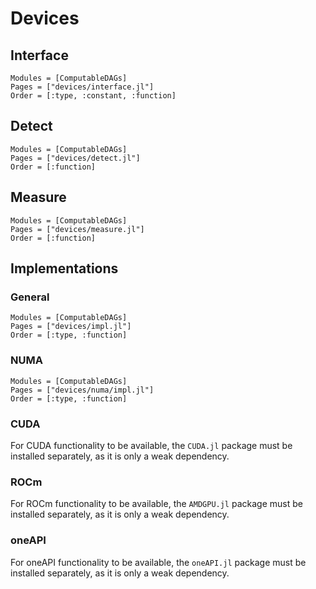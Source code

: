# Devices

## Interface
```@autodocs
Modules = [ComputableDAGs]
Pages = ["devices/interface.jl"]
Order = [:type, :constant, :function]
```

## Detect
```@autodocs
Modules = [ComputableDAGs]
Pages = ["devices/detect.jl"]
Order = [:function]
```

## Measure
```@autodocs
Modules = [ComputableDAGs]
Pages = ["devices/measure.jl"]
Order = [:function]
```

## Implementations

### General
```@autodocs
Modules = [ComputableDAGs]
Pages = ["devices/impl.jl"]
Order = [:type, :function]
```

### NUMA
```@autodocs
Modules = [ComputableDAGs]
Pages = ["devices/numa/impl.jl"]
Order = [:type, :function]
```

### CUDA
For CUDA functionality to be available, the `CUDA.jl` package must be installed separately, as it is only a weak dependency.

### ROCm
For ROCm functionality to be available, the `AMDGPU.jl` package must be installed separately, as it is only a weak dependency.

### oneAPI
For oneAPI functionality to be available, the `oneAPI.jl` package must be installed separately, as it is only a weak dependency.
